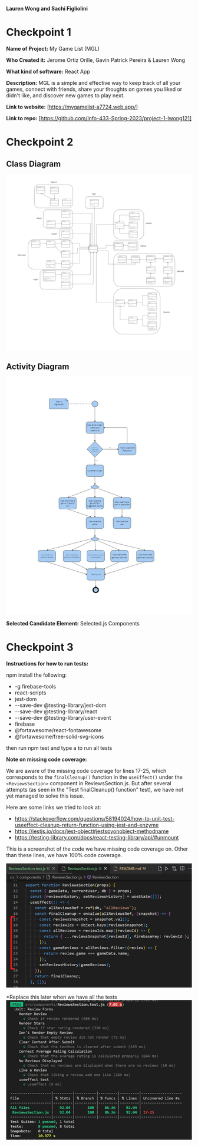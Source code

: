 **Lauren Wong and Sachi Figliolini**

# Checkpoint 1

**Name of Project:** My Game List (MGL)

**Who Created it:** Jerome Ortiz Orille, Gavin Patrick Pereira & Lauren Wong

**What kind of software:** React App

**Description:** MGL is a simple and effective way to keep track of all your games, connect with friends, share your thoughts on games you liked or didn't like, and discover new games to play next.

**Link to website:** [https://mygamelist-a7724.web.app/]

**Link to repo:** [https://github.com/Info-433-Spring-2023/project-1-lwong121]



# Checkpoint 2

## Class Diagram

![Class Diagram](/images/INFO%20443%20Checkpoint%202%20-%20Class%20Diagram.jpg)

## Activity Diagram

![Activity Diagram](/images/INFO%20443%20Checkpoint%202%20-%20Activity%20Diagram.jpg)

**Selected Candidate Element:**
Selected.js Components


# Checkpoint 3

**Instructions for how to run tests:**

npm install the following:
* -g firebase-tools
* react-scripts
* jest-dom
* --save-dev @testing-library/jest-dom
* --save-dev @testing-library/react
* --save-dev @testing-library/user-event
* firebase
* @fortawesome/react-fontawesome
* @fortawesome/free-solid-svg-icons

then run npm test and type a to run all tests


**Note on missing code coverage:**

We are aware of the missing code coverage for lines 17-25, which corresponds to the `finalCleanup()` function in the `useEffect()` under the `<ReviewsSection>` component in ReviewsSection.js. But after several attempts (as seen in the "Test finalCleanup() function" test), we have not yet managed to solve this issue.

Here are some links we tried to look at:
- https://stackoverflow.com/questions/58194024/how-to-unit-test-useeffect-cleanup-return-function-using-jest-and-enzyme
- https://jestjs.io/docs/jest-object#jestspyonobject-methodname
- https://testing-library.com/docs/react-testing-library/api/#unmount

This is a screenshot of the code we have missing code coverage on. Other than these lines, we have 100% code coverage.

![Missing Code Coverage](/images/missing-cleanup-function.jpg)

*Replace this later when we have all the tests
![Code Coverage](/images/test-coverage-missing-cleanup-function.jpg)